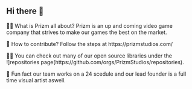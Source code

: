 ## Hi there 👋

<p> 🙋‍♀️ What is Prizm all about? Prizm is an up and coming video game company that strives to make our games the best on the market. 
<p> 🌈 How to contribute? Follow the steps at https://prizmstudios.com/ 
<p> 👩‍💻 You can check out many of our open source libraries under the !]repositories page(https://github.com/orgs/PrizmStudios/repositories). 
<p> 🍿 Fun fact our team works on a 24 scedule and our lead founder is a full time visual artist aswell. 
